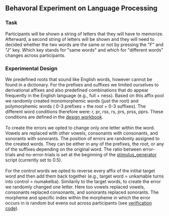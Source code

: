 ## Behavoral Experiment on Language Processing

### Task
Participants will be shown a string of letters that they will have to memorize. Afterward, a second string of letters will be shown and they will need to decided whether the two words are the same or not by pressing the "F" and "J" key. Which key stands for "same words" and which for "different words" changes across participants. 

### Experimental Design
We predefined roots that sound like English words, however cannot be found in a dictionary. For the prefixes and suffixes we limited ourselves to derivational affixes and also predefined combinations that do appear frequently in the English language (e.g., full + ness). Based on this affix pool we randomly created monomorphemic words (just the root) and polymorphemic words ( 0-3 prefixes + the root + 0-3 suffixes). The different word conditions therefore were: r, pr, rss, rs, prs, prss, pprs. These conditions are defined in the [design workbook](https://github.com/dbechar/Morphemes-Behavioral-Experiment/blob/main/experimental_design/design.csv). 
<br><br>
To create the errors we opted to change only one letter within the word. Vowels are replaced with other vowels, consonants with consonants, and sonorants with sonorants.
The position of errors are randomly assigned to the created words. They can be either in any of the prefixes, the root, or any of the suffixes depending on the original word. The ratio between error-trials and no-error-trials is set at the beginning of the [stimulus_generator](https://github.com/dbechar/Morphemes-Behavioral-Experiment/blob/main/code/stimulus_generator.py) script (currently set to 0.5).
<br> <br>
For the control words we opted to reverse every affix of the intital target word and then add them back together (e.g., target word = unkamable turns into control = numakelba). Similarily to the target words, to create the error we randomly changed one letter. Here too vowels replaced vowels, consonants replaced consonants, and sonorants replaced sonorants. The morpheme and specific index within the morpheme in which the error occurs in is random but evens out across participants (see [verification code](https://github.com/dbechar/Morphemes-Behavioral-Experiment/blob/main/code/verification_code.py)). 


